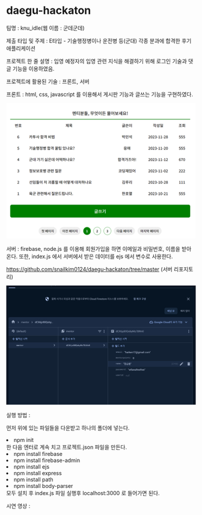 # daegu-hackaton

팀명 : knu_idle(웹 이름 : 군데군데)


제출 타입 및 주제 : E타입 - 기술행정병이나 운전병 등(군대) 각종 분과에 합격한 후기 애플리케이션


프로젝트 한 줄 설명 : 입영 예정자의 입영 관련 지식을 해결하기 위해 로그인 기술과 댓글 기능을 이용하였음.


프로젝트에 활용된 기술 : 프론트, 서버


프론트 : html, css, javascript 를 이용해서 게시판 기능과 글쓰는 기능을 구현하였다.


<img src="/public/img/pic2.png">


서버 : firebase, node.js 를 이용해 회원가입을 하면 이메일과 비밀번호, 이름을 받아온다.
      또한, index.js 에서 서버에서 받은 데이터를 ejs 에서 변수로 사용한다.

https://github.com/snailkim0124/daegu-hackaton/tree/master (서버 리포지토리)

<img src="/public/img/pic.png">

실행 방법 : 

먼저 위에 있는 파일들을 다운받고 하나의 폴더에 넣는다.

<li>npm init</li> 한 다음 엔터로 계속 치고 프로젝트.json 파일을 만든다.
<li>npm install firebase</li>
<li>npm install firebase-admin</li>
<li>npm install ejs</li>
<li>npm install express</li>
<li>npm install path</li>
<li>npm install body-parser</li>
모두 설치 후 index.js 파일 실행후 localhost:3000 로 들어가면 된다.

시연 영상 : 
